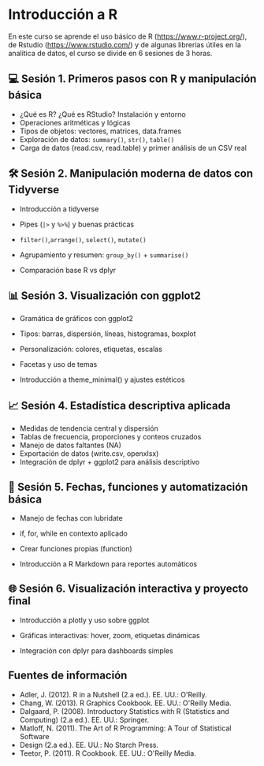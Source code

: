 # Introducción a R

En este curso se aprende el uso básico de R (https://www.r-project.org/), de Rstudio (https://www.rstudio.com/) y de algunas librerias útiles en la analitica de datos, el curso se divide en 6 sesiones de 3 horas.


## 💻  **Sesión 1**. Primeros pasos con R y manipulación básica

- ¿Qué es R? ¿Qué es RStudio? Instalación y entorno
- Operaciones aritméticas y lógicas
- Tipos de objetos: vectores, matrices, data.frames
- Exploración de datos: `summary()`, `str()`, `table()`
- Carga de datos (read.csv, read.table) y primer análisis de un CSV real


## 🛠️ **Sesión 2. Manipulación moderna de datos con Tidyverse**

- Introducción a tidyverse
- Pipes (`|>` y `%>%`) y buenas prácticas

-  `filter()`,`arrange()`,  `select()`, `mutate()`
-   Agrupamiento y resumen: `group_by()` + `summarise()`
- Comparación base R vs dplyr


## 📊  **Sesión 3. Visualización con ggplot2**

- Gramática de gráficos con ggplot2

- Tipos: barras, dispersión, líneas, histogramas, boxplot

- Personalización: colores, etiquetas, escalas

- Facetas y uso de temas

- Introducción a theme_minimal() y ajustes estéticos


## 📈  **Sesión 4. Estadística descriptiva aplicada**
- Medidas de tendencia central y dispersión
- Tablas de frecuencia, proporciones y conteos cruzados
- Manejo de datos faltantes (NA)
- Exportación de datos (write.csv, openxlsx)
- Integración de dplyr + ggplot2 para análisis descriptivo


## 📆 **Sesión 5. Fechas, funciones y automatización básica**

- Manejo de fechas con lubridate

- if, for, while en contexto aplicado

- Crear funciones propias (function)

- Introducción a R Markdown para reportes automáticos


## 🌐 **Sesión 6. Visualización interactiva y proyecto final**

- Introducción a plotly y uso sobre ggplot

- Gráficas interactivas: hover, zoom, etiquetas dinámicas

- Integración con dplyr para dashboards simples


## Fuentes de información
 - Adler, J. (2012). R in a Nutshell (2.a ed.). EE. UU.: O'Reilly.
 - Chang, W. (2013). R Graphics Cookbook. EE. UU.: O'Reilly Media.
 - Dalgaard, P. (2008). Introductory Statistics with R (Statistics and Computing)
(2.a ed.). EE. UU.: Springer.
- Matloff, N. (2011). The Art of R Programming: A Tour of Statistical Software
- Design (2.a ed.). EE. UU.: No Starch Press.
- Teetor, P. (2011). R Cookbook. EE. UU.: O'Reilly Media.


